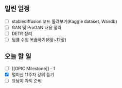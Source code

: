 ## 밀린 일정
- [ ] stablediffusion 코드 돌려보기(Kaggle dataset, Wandb)
- [ ] GAN 및 ProGAN 내용 정리
- [ ] DETR 정리
- [ ] 딥클 수업 복습하기(8장~12장)

## 오늘 할 일
- [ ] [[OPIC Milestone]] - 1
- [x] 멀미신 11주차 강의 듣기
- [ ] 요담이 과외 준비